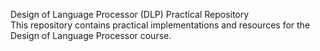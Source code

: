 Design of Language Processor (DLP) Practical Repository  
This repository contains practical implementations and resources for the Design of Language Processor course.  
